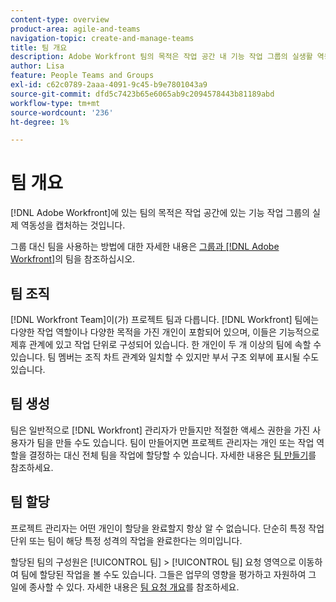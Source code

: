 ```yaml
---
content-type: overview
product-area: agile-and-teams
navigation-topic: create-and-manage-teams
title: 팀 개요
description: Adobe Workfront 팀의 목적은 작업 공간 내 기능 작업 그룹의 실생활 역동성을 캡처하는 것입니다.
author: Lisa
feature: People Teams and Groups
exl-id: c62c0789-2aaa-4091-9c45-b9e7801043a9
source-git-commit: dfd5c7423b65e6065ab9c2094578443b81189abd
workflow-type: tm+mt
source-wordcount: '236'
ht-degree: 1%

---
```


# 팀 개요

<!-- Audited: 01/2024 -->

[!DNL Adobe Workfront]에 있는 팀의 목적은 작업 공간에 있는 기능 작업 그룹의 실제 역동성을 캡처하는 것입니다.

그룹 대신 팀을 사용하는 방법에 대한 자세한 내용은 [그룹과  [!DNL Adobe Workfront]](../../people-teams-and-groups/work-with-groups-and-teams/understanding-differences-and-similarities-between-groups-and-teams.md)의 팀을 참조하십시오.

## 팀 조직

[!DNL Workfront Team]이(가) 프로젝트 팀과 다릅니다. [!DNL Workfront] 팀에는 다양한 작업 역할이나 다양한 목적을 가진 개인이 포함되어 있으며, 이들은 기능적으로 제휴 관계에 있고 작업 단위로 구성되어 있습니다. 한 개인이 두 개 이상의 팀에 속할 수 있습니다. 팀 멤버는 조직 차트 관계와 일치할 수 있지만 부서 구조 외부에 표시될 수도 있습니다.

## 팀 생성

팀은 일반적으로 [!DNL Workfront] 관리자가 만들지만 적절한 액세스 권한을 가진 사용자가 팀을 만들 수도 있습니다. 팀이 만들어지면 프로젝트 관리자는 개인 또는 작업 역할을 결정하는 대신 전체 팀을 작업에 할당할 수 있습니다. 자세한 내용은 [팀 만들기](/help/quicksilver/people-teams-and-groups/create-and-manage-teams/create-a-team.md)를 참조하세요.

## 팀 할당

프로젝트 관리자는 어떤 개인이 할당을 완료할지 항상 알 수 없습니다. 단순히 특정 작업 단위 또는 팀이 해당 특정 성격의 작업을 완료한다는 의미입니다.

할당된 팀의 구성원은 [!UICONTROL 팀] > [!UICONTROL 팀] 요청 영역으로 이동하여 팀에 할당된 작업을 볼 수도 있습니다. 그들은 업무의 영향을 평가하고 자원하여 그 일에 종사할 수 있다. 자세한 내용은 [팀 요청 개요](/help/quicksilver/people-teams-and-groups/work-with-team-requests/team-requests-overview.md)를 참조하세요.
